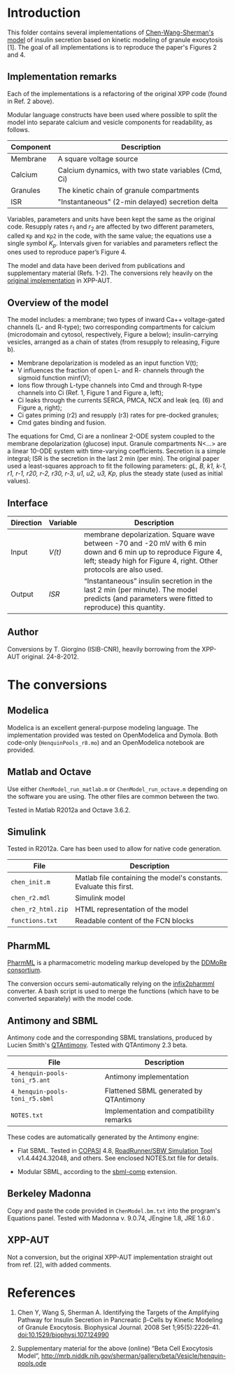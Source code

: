 Introduction
============


This folder contains several implementations of [Chen-Wang-Sherman's
model](http://dx.doi.org/10.1529%2Fbiophysj.107.124990) of insulin
secretion based on kinetic modeling of granule exocytosis [1]. The
goal of all implementations is to reproduce the paper's Figures 2 and
4.


Implementation remarks
----------------------

Each of the implementations is a refactoring of the original XPP code
(found in Ref. 2 above). 

Modular language constructs have been used
where possible to split the model into separate calcium and vesicle
components for readability, as follows. 


Component | Description                                          
----------|-----------------------------------------------------
Membrane  | A square voltage source                              
Calcium   | Calcium dynamics, with two state variables (Cmd, Ci) 
Granules  | The kinetic chain of granule compartments            
ISR       | "Instantaneous" (2-min delayed) secretion delta      


Variables, parameters and units have been kept the same as the
original code. Resupply rates $r_1$ and $r_2$ are affected by two
different parameters, called `Kp` and `Kp2` in the code, with the same
value; the equations use a single symbol $K_p$. Intervals given for
variables and parameters reflect the ones used to reproduce paper’s
Figure 4.

The model and data have been derived from publications and
supplementary material (Refs. 1-2).  The conversions rely heavily on
the [original
implementation](http://mrb.niddk.nih.gov/sherman/gallery/beta/Vesicle/henquin-pools.ode)
in XPP-AUT.



Overview of the model
-------------

The model includes: a membrane; two types of inward Ca++ voltage-gated
channels (L- and R-type); two corresponding compartments for calcium
(microdomain and cytosol, respectively, Figure a below);
insulin-carrying vesicles, arranged as a chain of states (from
resupply to releasing, Figure b).

*	Membrane depolarization is modeled as an input function V(t); 
*	V influences the fraction of open L- and R- channels through the sigmoid function minf(V);
*	Ions flow through L-type channels into Cmd and through R-type channels into Ci (Ref. 1, Figure 1 and Figure a, left);
*	Ci leaks through the currents SERCA, PMCA, NCX and leak (eq. (6) and Figure a, right);
*	Ci gates priming (r2) and resupply (r3) rates for pre-docked granules;
*	Cmd gates binding and fusion.

The equations for Cmd, Ci are a nonlinear 2-ODE system coupled to the
membrane depolarization (glucose) input. Granule compartments N<…> are
a linear 10-ODE system with time-varying coefficients. Secretion is a
simple integral; ISR is the secretion in the last 2 min (per min). The
original paper used a least-squares approach to fit the following
parameters: *gL, B, k1, k-1, r1, r-1, r20, r-2, r30, r-3, u1, u2, u3,
Kp,* plus the steady state (used as initial values).


Interface
---------

| Direction | Variable | Description                                                                                                                                                                           |
|-----------|----------|---------------------------------------------------------------------------------------------------------------------------------------------------------------------------------------|
| Input     | *V(t)*   | membrane depolarization. Square wave between -70 and -20 mV with 6 min down and 6 min up to reproduce Figure 4, left; steady high for Figure 4, right. Other protocols are also used. |
| Output    | *ISR*    | “Instantaneous” insulin secretion in the last 2 min (per minute). The model predicts (and parameters were fitted to reproduce) this quantity.                                         |




Author
------

Conversions by T. Giorgino (ISIB-CNR), heavily borrowing from the XPP-AUT
original. 24-8-2012.





The conversions
============

## Modelica

Modelica is an excellent general-purpose modeling language. The
implementation provided was tested on OpenModelica and Dymola.  Both
code-only (`HenquinPools_r8.mo`) and an OpenModelica notebook are
provided.



## Matlab and Octave

Use either `ChenModel_run_matlab.m` or `ChenModel_run_octave.m`
depending on the software you are using. The other files are common
between the two.

Tested in Matlab R2012a and Octave 3.6.2.


## Simulink

Tested in R2012a. Care has been used to allow for native code
generation.

| File               | Description                                                        |
|--------------------|--------------------------------------------------------------------|
| `chen_init.m`      | Matlab file containing the model's constants. Evaluate this first. |
| `chen_r2.mdl`      | Simulink model                                                     |
| `chen_r2_html.zip` | HTML representation of the model                                   |
| `functions.txt`    | Readable content of the FCN blocks                                 |



## PharmML

[PharmML](http://www.pharmml.org/) is a pharmacometric modeling markup
developed by the [DDMoRe consortium](http://ddmore.eu/).

The conversion occurs semi-automatically relying on the
[infix2pharmml](http://infix2pharmml.sourceforge.net) converter. A bash
script is used to merge the functions (which have to be converted
separately) with the model code. 



## Antimony and SBML

Antimony code and the corresponding SBML translations, produced by
Lucien Smith's [QTAntimony](http://antimony.sourceforge.net/). Tested
with QTAntimony 2.3 beta.


| File                           | Description                              |
|--------------------------------|------------------------------------------|
| `4_henquin-pools-toni_r5.ant`  | Antimony implementation                  |
| `4_henquin-pools-toni_r5.sbml` | Flattened SBML generated by QTAntimony   |
| `NOTES.txt`                    | Implementation and compatibility remarks |

These codes are automatically generated by the Antimony engine:

* Flat SBML. Tested in [COPASI](http://www.copasi.org) 4.8, [RoadRunner/SBW
  Simulation Tool](http://sbw.sourceforge.net) v1.4.4424.32048, and 
  others. See enclosed NOTES.txt file for details.

* Modular SBML, according to the
  [sbml-comp](http://sbml.org/Documents/Specifications/SBML_Level_3/Packages/comp)
  extension.



## Berkeley Madonna

Copy and paste the code provided in `ChenModel.bm.txt` into the
program's Equations panel. Tested with Madonna v. 9.0.74, JEngine 1.8,
JRE 1.6.0 .


## XPP-AUT

Not a conversion, but the original XPP-AUT implementation straight out
from ref. [2], with added comments.


References
==========

1. Chen Y, Wang S, Sherman A. Identifying the Targets of the
   Amplifying Pathway for Insulin Secretion in Pancreatic β-Cells by
   Kinetic Modeling of Granule Exocytosis. Biophysical Journal. 2008
   Set 1;95(5):2226–41. [doi:10.1529/biophysj.107.124990](http://dx.doi.org/10.1529%2Fbiophysj.107.124990)

2. Supplementary material for the above (online) “Beta Cell Exocytosis
   Model”,
   http://mrb.niddk.nih.gov/sherman/gallery/beta/Vesicle/henquin-pools.ode


